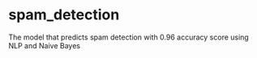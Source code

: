 # spam_detection
The model that predicts spam detection with 0.96 accuracy score  using NLP and Naive Bayes

